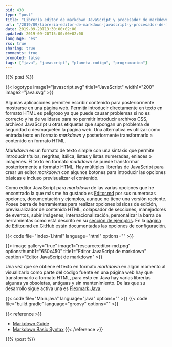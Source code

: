 ```yaml
---
pid: 433
type: "post"
title: "Librería editor de markdown JavaScript y procesador de markdown para generar HTML con Java"
url: "/2019/09/libreria-editor-de-markdown-javascript-y-procesador-de-markdown-para-generar-html-con-java/"
date: 2019-09-20T13:30:00+02:00
updated: 2019-09-20T15:00:00+02:00
language: "es"
rss: true
sharing: true
comments: true
promoted: false
tags: ["java", "javascript", "planeta-codigo", "programacion"]
---
```


{{% post %}}

{{< logotype image1="javascript.svg" title1="JavaScript" width1="200" image2="java.svg" >}}

Algunas aplicaciones permiten escribir contenido para posteriormente mostrarse en una página web. Permitir introducir directamente en texto en formato HTML es peligroso ya que puede causar problemas si no es correcto y ha de validarse para no permitir introducir archivos CSS, archivos JavaScript u otras etiquetas que supongan un problema de seguridad o desmaqueten la página web. Una alternativa es utilizar como entrada texto en formato _markdown_ y posteriormente transformarlo a contenido en formato HTML.

_Markdown_ es un formato de texto simple con una sintaxis que permite introducir títulos, negritas, itálica, listas y listas numeradas, enlaces o imágenes. El texto en formato _markdown_ se puede transformar posteriormente a formato HTML. Hay múltiples librerías de JavaScript para crear un editor _markdown_ con algunos botones para introducir las opciones básicas e incluso previsualizar el contenido.

Como editor JavaScript para _markdown_ de las varias opciones que he encontrado la que más me ha gustado es [Editor.md](https://pandao.github.io/editor.md/en.html) por sus numerosas opciones, documentación y ejemplos, aunque no tiene una versión reciente. Posee barra de herramientas para realizar opciones básicas de edición, previsualizador de contenido HTML, colapsador de secciones, manejadores de eventos, subir imágenes, internacionalización, personalizar la barra de herramientas como está descrito en su [sección de ejemplos](https://pandao.github.io/editor.md/examples/index.html). En la [página de Editor.md en GitHub](https://github.com/pandao/editor.md) están documentadas las opciones de configuración.

{{< code file="index-1.html" language="html" options="" >}}

{{< image
    gallery="true"
    image1="resource:editor-md.png" optionsthumb1="650x450" title1="Editor JavaScript de markdown"
    caption="Editor JavaScript de markdown" >}}

Una vez que se obtiene el texto en formato _markdown_ en algún momento al visualizarlo como parte del código fuente en una página web hay que transformarlo a formato HTML, para esto en Java hay varias librerías algunas ya obsoletas, antiguas y sin mantenimiento. De las que su desarrollo sigue activa una es [Flexmark Java](https://github.com/vsch/flexmark-java).

{{< code file="Main.java" language="java" options="" >}}
{{< code file="build.gradle" language="groovy" options="" >}}

{{< reference >}}
* [Markdown Guide](https://www.markdownguide.org/getting-started)
* [Markdown Basic Syntax](https://www.markdownguide.org/basic-syntax)
{{< /reference >}}

{{% /post %}}
